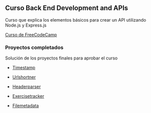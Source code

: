 ## Curso Back End Development and APIs

Curso que explica los elementos básicos para crear un API utilizando Node.js y Express.js

[Curso de FreeCodeCamp](https://www.freecodecamp.org/learn/back-end-development-and-apis/)

### Proyectos completados

Solución de los proyectos finales para aprobar el curso

- [Timestamp](https://github.com/diegoaaron/js_node/tree/master/freecodecamp_api_course/timestamp)

- [Urlshortner](https://github.com/diegoaaron/js_node/tree/master/freecodecamp_api/urlshortener)

- [Headerparser](https://github.com/diegoaaron/js_node/tree/master/freecodecamp_api/headerparser)

- [Exercisetracker](https://github.com/diegoaaron/js_node/tree/master/freecodecamp_api/exercisetracker)

- [Filemetadata](https://github.com/diegoaaron/js_node/tree/master/freecode_api/filemetadata)
